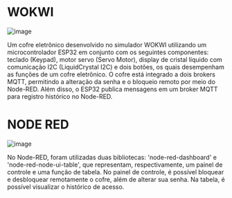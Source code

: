 # WOKWI
![image](https://github.com/AlvesAlbano/CofreWokwi/assets/148901882/e6e611b5-2696-40e6-a64b-6f2c10ec7fdb) 

Um cofre eletrônico desenvolvido no simulador WOKWI utilizando um microcontrolador ESP32 em conjunto com os seguintes componentes: teclado (Keypad), motor servo (Servo Motor), display de cristal líquido com comunicação I2C (LiquidCrystal I2C) e dois botões, os quais desempenham as funções de um cofre eletrônico. O cofre está integrado a dois brokers MQTT, permitindo a alteração da senha e o bloqueio remoto por meio do Node-RED. Além disso, o ESP32 publica mensagens em um broker MQTT para registro histórico no Node-RED.


# NODE RED
![image](https://github.com/AlvesAlbano/CofreWokwi/assets/148901882/3d424439-37fb-4426-8e05-0df582a386b8)

No Node-RED, foram utilizadas duas bibliotecas: 'node-red-dashboard' e 'node-red-node-ui-table', que representam, respectivamente, um painel de controle e uma função de tabela. No painel de controle, é possível bloquear e desbloquear remotamente o cofre, além de alterar sua senha. Na tabela, é possível visualizar o histórico de acesso.
